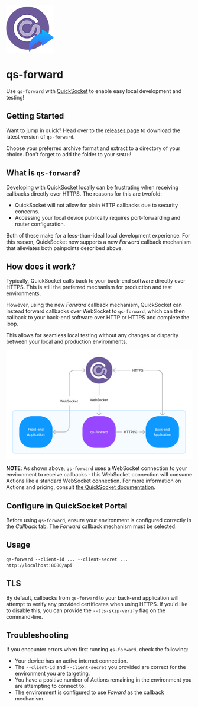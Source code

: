 ![qs-forward](icon.png)

# qs-forward

Use `qs-forward` with [QuickSocket](https://quicksocket.io) to enable easy
local development and testing!

## Getting Started

Want to jump in quick?  Head over to the
[releases page](https://github.com/QuickSocket/qs-forward/releases) to download
the latest version of `qs-forward`.

Choose your preferred archive format and extract to a directory of your choice.
Don't forget to add the folder to your `$PATH`!

## What is `qs-forward`?

Developing with QuickSocket locally can be frustrating when receiving callbacks
directly over HTTPS.  The reasons for this are twofold:

- QuickSocket will not allow for plain HTTP callbacks due to security concerns.
- Accessing your local device publically requires port-forwarding and router
configuration.

Both of these make for a less-than-ideal local development experience.  For this
reason, QuickSocket now supports a new _Forward_ callback mechanism that
alleviates both painpoints described above.

## How does it work?

Typically, QuickSocket calls back to your back-end software directly over HTTPS.
This is still the preferred mechanism for production and test environments.

However, using the new _Forward_ callback mechanism, QuickSocket can instead
forward callbacks over WebSocket to `qs-forward`, which can then callback to
your back-end software over HTTP or HTTPS and complete the loop.

This allows for seamless local testing without any changes or disparity between
your local and production environments.

![qs-forward diagram](diagram.png)

**NOTE**: As shown above, `qs-forward` uses a WebSocket connection to your
environment to receive callbacks - this WebSocket connection will consume
Actions like a standard WebSocket connection.  For more information on Actions
and pricing, consult
[the QuickSocket documentation](https://quicksocket.io/docs).

## Configure in QuickSocket Portal

Before using `qs-forward`, ensure your environment is configured correctly in
the _Callback_ tab.  The _Forward_ callback mechanism must be selected.

## Usage

```
qs-forward --client-id ... --client-secret ... http://localhost:8080/api
```

## TLS

By default, callbacks from `qs-forward` to your back-end application will
attempt to verify any provided certificates when using HTTPS.  If you'd like to
disable this, you can provide the `--tls-skip-verify` flag on the command-line.

## Troubleshooting

If you encounter errors when first running `qs-forward`, check the following:

- Your device has an active internet connection.
- The `--client-id` and `--client-secret` you provided are correct for the
environment you are targeting.
- You have a positive number of Actions remaining in the environment you are
attempting to connect to.
- The environment is configured to use _Foward_ as the callback mechanism.

